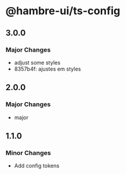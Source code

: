 # @hambre-ui/ts-config

## 3.0.0

### Major Changes

- adjust some styles
- 8357b4f: ajustes em styles

## 2.0.0

### Major Changes

- major

## 1.1.0

### Minor Changes

- Add config tokens
